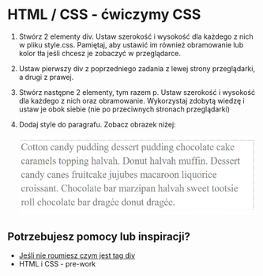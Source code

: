 # HTML / CSS - ćwiczymy CSS

1. Stwórz 2 elementy div. Ustaw szerokość i wysokość dla każdego z nich w pliku style.css. Pamiętaj, aby ustawić im również obramowanie lub kolor tła jeśli chcesz je zobaczyć w przeglądarce.

2. Ustaw pierwszy div z poprzedniego zadania z lewej strony przeglądarki, a drugi z prawej.

3. Stwórz następne 2 elementy, tym razem p. Ustaw szerokość i wysokość dla każdego z nich oraz obramowanie. Wykorzystaj zdobytą wiedzę i ustaw je obok siebie (nie po przeciwnych stronach przeglądarki)

4. Dodaj style do paragrafu. Zobacz obrazek niżej:

    ![Some text](images/text.png)

## Potrzebujesz pomocy lub inspiracji?
* [Jeśli nie roumiesz czym jest tag div](http://www.html-5-tutorial.com/div-tag.htm)
* HTML i CSS - pre-work
